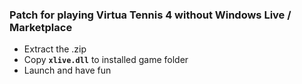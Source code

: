 ### Patch for playing Virtua Tennis 4 without Windows Live / Marketplace

+ Extract the .zip
+ Copy **`xlive.dll`** to installed game folder 
+ Launch and have fun 
